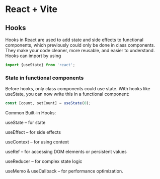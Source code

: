 # React + Vite

## Hooks

Hooks in React are used to add state and side effects to functional components, which previously could only be done in class components. They make your code cleaner, more reusable, and easier to understand.
Hooks can import by using

```jsx
import {useState} from 'react';
```

### State in functional components

Before hooks, only class components could use state. With hooks like useState, you can now write this in a functional component:

```jsx
const [count, setCount] = useState(0);
```

Common Built-in Hooks:

useState – for state

useEffect – for side effects

useContext – for using context

useRef – for accessing DOM elements or persistent values

useReducer – for complex state logic

useMemo & useCallback – for performance optimization.
